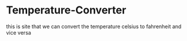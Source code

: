 # Temperature-Converter
this is site that we can convert the temperature celsius to fahrenheit and vice versa
